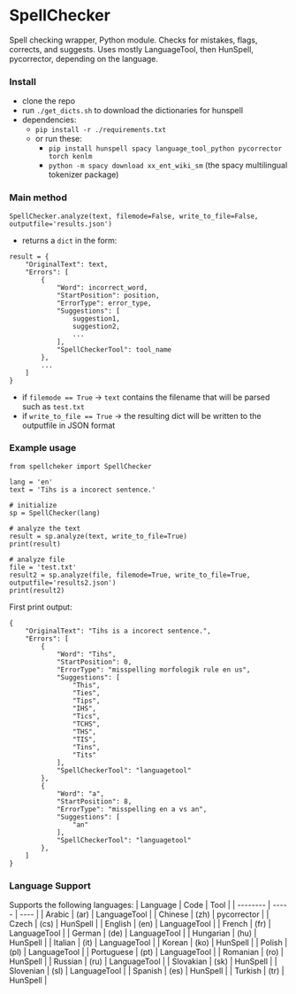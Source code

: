 # SpellChecker

Spell checking wrapper, Python module. Checks for mistakes, flags, corrects, and suggests. Uses mostly LanguageTool, then HunSpell, pycorrector, depending on the language.

### Install
- clone the repo
- run `./get_dicts.sh` to download the dictionaries for hunspell
- dependencies:
    - `pip install -r ./requirements.txt`
    - or run these:
        - `pip install hunspell spacy language_tool_python pycorrector torch kenlm`
        - `python -m spacy download xx_ent_wiki_sm`  (the spacy multilingual tokenizer package)

### Main method
`SpellChecker.analyze(text, filemode=False, write_to_file=False, outputfile='results.json')`

- returns a `dict` in the form:
```
result = {
    "OriginalText": text,
    "Errors": [
        {
            "Word": incorrect_word,
            "StartPosition": position,
            "ErrorType": error_type,
            "Suggestions": [
                suggestion1,
                suggestion2,
                ...
            ],
            "SpellCheckerTool": tool_name
        },
        ...
    ]
}
```

- if `filemode == True` -> `text` contains the filename that will be parsed such as `test.txt`
- if `write_to_file == True` -> the resulting dict will be written to the outputfile in JSON format


### Example usage

```
from spellcheker import SpellChecker

lang = 'en'
text = 'Tihs is a incorect sentence.'

# initialize
sp = SpellChecker(lang)

# analyze the text
result = sp.analyze(text, write_to_file=True)
print(result)

# analyze file
file = 'test.txt'
result2 = sp.analyze(file, filemode=True, write_to_file=True, outputfile='results2.json')
print(result2)
```
First print output:
```
{
    "OriginalText": "Tihs is a incorect sentence.",
    "Errors": [
        {
            "Word": "Tihs",
            "StartPosition": 0,
            "ErrorType": "misspelling morfologik rule en us",
            "Suggestions": [
                "This",
                "Ties",
                "Tips",
                "IHS",
                "Tics",
                "TCHS",
                "THS",
                "TIS",
                "Tins",
                "Tits"
            ],
            "SpellCheckerTool": "languagetool"
        },
        {
            "Word": "a",
            "StartPosition": 8,
            "ErrorType": "misspelling en a vs an",
            "Suggestions": [
                "an"
            ],
            "SpellCheckerTool": "languagetool"
        },
    ]
}
```

### Language Support
Supports the following languages:
| Language      | Code      | Tool          |
| --------      | -----     | ----          |
| Arabic        | (ar)      | LanguageTool  |
| Chinese       | (zh)      | pycorrector   |
| Czech         | (cs)      | HunSpell      |
| English       | (en)      | LanguageTool  |
| French        | (fr)      | LanguageTool  |
| German        | (de)      | LanguageTool  |
| Hungarian     | (hu)      | HunSpell      |
| Italian       | (it)      | LanguageTool  |
| Korean        | (ko)      | HunSpell      |
| Polish        | (pl)      | LanguageTool  |
| Portuguese    | (pt)      | LanguageTool  |
| Romanian      | (ro)      | HunSpell      |
| Russian       | (ru)      | LanguageTool  |
| Slovakian     | (sk)      | HunSpell      |
| Slovenian     | (sl)      | LanguageTool  |
| Spanish       | (es)      | HunSpell      |
| Turkish       | (tr)      | HunSpell      |
